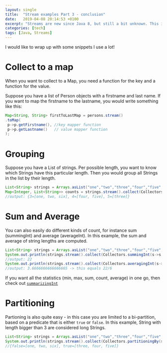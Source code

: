```yaml
---
layout: single
title:  "Stream examples Part 3 - conclusion"
date:   2019-04-08 20:14:53 +0100
excerpt: "Streams are new since Java 8, but still a bit unknown. This is a handy overview with plenty of examples"
categories: [tech]
tags: [Java, Streams]
---
```

I would like to wrap up with some snippets I use a lot!

# Collect to a map
When you want to collect to a Map, you need a function for the key and a function for the value.

Suppose you have a list of Person objects with a firstname and last name. If you want to map the firstname to the lastname, you would write something like this:

```java
Map<String, String> firstToLastMap = persons.stream()
.toMap(
 p->p.getFirstname(), //key mapper function
 p->p.getLastname()   // value mapper function
);
```

# Grouping
Suppose you have a List of strings. Per possible length, you want to know which Strings have
this particular length. Then you would group all Strings in the list by their length.

```java
List<String> strings = Arrays.asList("one","two","three","four","five","six");
Map<Integer, List<String>> counts = strings.stream().collect(Collectors.groupingBy(s->s.length()));
//output: {3=[one, two, six], 4=[four, five], 5=[three]}
```

# Sum and Average

You can also easily do different kinds of count, for instance sum (summingInt) and average (averageInt). In this example, the sum and average of string lengths are computed.

```java
List<String> strings = Arrays.asList("one","two","three","four","five","six");
System.out.println(strings.stream().collect(Collectors.summingInt(s->s.length())));
//output: 22
System.out.println(strings.stream().collect(Collectors.averagingInt(s->s.length())));
//output: 3.6666666666666665 -> this equals 22/6
```
If you want all the statistics (min, max, sum, count, average) in one go, then check out
[``summarizingInt``](https://docs.oracle.com/javase/8/docs/api/java/util/stream/Collectors.html#summarizingInt-java.util.function.ToIntFunction-)

# Partitioning
Partioning is also quite easy - in this case you are limited to a bi-partition, based on a predicate that is either ``true`` or ``false``. In this example, String with length bigger than 3 are considered long Strings.

```java
List<String> strings = Arrays.asList("one","two","three","four","five","six");
System.out.println(strings.stream().collect(Collectors.partitioningBy(s->s.length()>3)));
//{false=[one, two, six], true=[three, four, five]}

```
